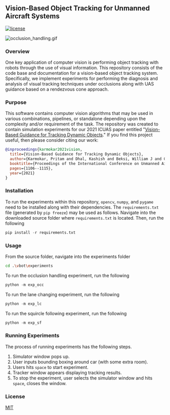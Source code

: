 ## Vision-Based Object Tracking for Unmanned Aircraft Systems

[![license](https://img.shields.io/github/license/mashape/apistatus.svg?maxAge=2592000)](https://github.com/keras-team/keras/blob/master/LICENSE)

![occlusion_handling.gif](./docs/experiment_vids/final_experiments/gifs/occ.gif)

### Overview
One key application of computer vision is performing object tracking with robots through the use of visual information. This repository consists of the code base and documentation for a vision-based object tracking system. Specifically, we implement experiments for performing the diagnosis and analysis of visual tracking techniques under occlusions along with UAS guidance based on a rendezvous cone approach.

### Purpose
This software contains computer vision algorithms that may be used in various combinations, pipelines, or standalone depending upon the complexity and/or requirement of the task. The repository was created to contain simulation experiments for our 2021 ICUAS paper entitled "[Vision-Based Guidance for Tracking Dynamic Objects](https://arxiv.org/abs/2104.09301)." If you find this project useful, then please consider citing our work:
```bibtex
@inproceedings{karmokar2021vision,
  title={Vision-Based Guidance for Tracking Dynamic Objects},
  author={Karmokar, Pritam and Dhal, Kashish and Beksi, William J and Chakravarthy, Animesh},
  booktitle={Proceedings of the International Conference on Unmanned Aircraft Systems (ICUAS)},
  pages={1106--1115},
  year={2021}
}
```

### Installation
To run the experiments within this repository, `opencv`, `numpy`, and `pygame` need to be installed along with their dependencies. The `requirements.txt` file (generated by `pip freeze`) may be used as follows. Navigate into the downloaded source folder where `requirements.txt` is located. Then, run the following
```python
pip install -r requirements.txt
```

### Usage
From the source folder, navigate into the experiments folder
```bash
cd .\vbot\experiments
```
To run the occlusion handling experiment, run the following
```python
python -m exp_occ
```
To run the lane changing experiment, run the following
```python
python -m exp_lc
```
To run the squircle following experiment, run the following
```python
python -m exp_sf
```

### Running Experiments
The process of running experiments has the following steps.

1. Simulator window pops up.
2. User inputs bounding boxing around car (with some extra room).
3. Users hits `space` to start experiment. 
4. Tracker window appears displaying tracking results.
5. To stop the experiment, user selects the simulator window and hits `space`, closes the window.


<!-- 

### Papers

#### Optical Flow
* **1981**
    * [Determining Optical Flow](http://image.diku.dk/imagecanon/material/HornSchunckOptical_Flow.pdf)
    * [An iterative image registration technique with an application to stereo vision](https://cecas.clemson.edu/~stb/klt/lucas_bruce_d_1981_1.pdf)
* **1993**
    * [Good Features to Track](http://www.ai.mit.edu/courses/6.891/handouts/shi94good.pdf) -->


### License

[MIT](https://github.com/robotic-vision-lab/Vision-Based-Ojbect-Tracking/blob/master/LICENSE)

